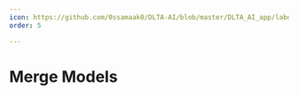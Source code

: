 ```yaml
---
icon: https://github.com/0ssamaak0/DLTA-AI/blob/master/DLTA_AI_app/labelme/icons/merge.png?raw=true
order: 5

---
```


# Merge Models